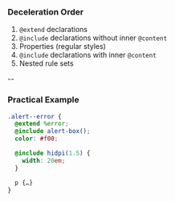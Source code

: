 ### Deceleration Order

1. `@extend` declarations
2. `@include` declarations without inner `@content`
3. Properties (regular styles)
4. `@include` declarations with inner `@content`
5. Nested rule sets

--

### Practical Example

```scss
.alert--error {
  @extend %error;
  @include alert-box();
  color: #f00;

  @include hidpi(1.5) {
    width: 20em;
  }

  p {…}
}
```
